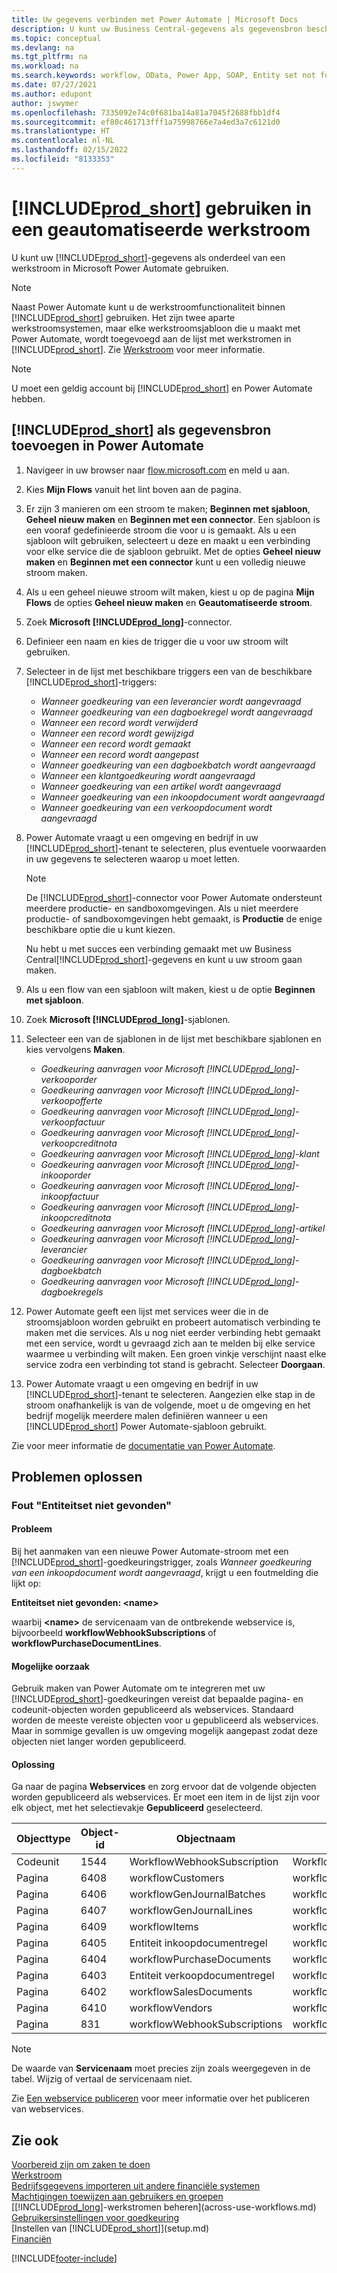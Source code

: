 ```yaml
---
title: Uw gegevens verbinden met Power Automate | Microsoft Docs
description: U kunt uw Business Central-gegevens als gegevensbron beschikbaar maken en een OData-URL van uw webservices opgeven om een geautomatiseerde werkstroom te maken.
ms.topic: conceptual
ms.devlang: na
ms.tgt_pltfrm: na
ms.workload: na
ms.search.keywords: workflow, OData, Power App, SOAP, Entity set not found, workflowWebhookSubscriptions
ms.date: 07/27/2021
ms.author: edupont
author: jswymer
ms.openlocfilehash: 7335092e74c0f681ba14a81a7045f2688fbb1df4
ms.sourcegitcommit: ef80c461713fff1a75998766e7a4ed3a7c6121d0
ms.translationtype: HT
ms.contentlocale: nl-NL
ms.lasthandoff: 02/15/2022
ms.locfileid: "8133353"
---
```

# <a name="using-prod_short-in-an-automated-workflow"></a>[!INCLUDE[prod_short](includes/prod_short.md)] gebruiken in een geautomatiseerde werkstroom

U kunt uw [!INCLUDE[prod_short](includes/prod_short.md)]-gegevens als onderdeel van een werkstroom in Microsoft Power Automate gebruiken.

> [!NOTE]
> Naast Power Automate kunt u de werkstroomfunctionaliteit binnen [!INCLUDE[prod_short](includes/prod_short.md)] gebruiken. Het zijn twee aparte werkstroomsystemen, maar elke werkstroomsjabloon die u maakt met Power Automate, wordt toegevoegd aan de lijst met werkstromen in [!INCLUDE[prod_short](includes/prod_short.md)]. Zie [Werkstroom](across-workflow.md) voor meer informatie.  

> [!NOTE]  
> U moet een geldig account bij [!INCLUDE[prod_short](includes/prod_short.md)] en Power Automate hebben.  

## <a name="add-prod_short-as-a-data-source-in-power-automate"></a>[!INCLUDE[prod_short](includes/prod_short.md)] als gegevensbron toevoegen in Power Automate

1. Navigeer in uw browser naar [flow.microsoft.com](https://flow.microsoft.com) en meld u aan.
2. Kies **Mijn Flows** vanuit het lint boven aan de pagina.
3. Er zijn 3 manieren om een stroom te maken; **Beginnen met sjabloon**, **Geheel nieuw maken** en **Beginnen met een connector**. Een sjabloon is een vooraf gedefinieerde stroom die voor u is gemaakt. Als u een sjabloon wilt gebruiken, selecteert u deze en maakt u een verbinding voor elke service die de sjabloon gebruikt. Met de opties **Geheel nieuw maken** en **Beginnen met een connector** kunt u een volledig nieuwe stroom maken.
4. Als u een geheel nieuwe stroom wilt maken, kiest u op de pagina **Mijn Flows** de opties **Geheel nieuw maken** en **Geautomatiseerde stroom**.
5. Zoek **Microsoft [!INCLUDE[prod_long](includes/prod_long.md)]**-connector.
6. Definieer een naam en kies de trigger die u voor uw stroom wilt gebruiken.
7. Selecteer in de lijst met beschikbare triggers een van de beschikbare [!INCLUDE[prod_short](includes/prod_short.md)]-triggers:  

    - *Wanneer goedkeuring van een leverancier wordt aangevraagd*  
    - *Wanneer goedkeuring van een dagboekregel wordt aangevraagd* 
    - *Wanneer een record wordt verwijderd*
    - *Wanneer een record wordt gewijzigd*
    - *Wanneer een record wordt gemaakt*
    - *Wanneer een record wordt aangepast*
    - *Wanneer goedkeuring van een dagboekbatch wordt aangevraagd* 
    - *Wanneer een klantgoedkeuring wordt aangevraagd*
    - *Wanneer goedkeuring van een artikel wordt aangevraagd*
    - *Wanneer goedkeuring van een inkoopdocument wordt aangevraagd*
    - *Wanneer goedkeuring van een verkoopdocument wordt aangevraagd*

8. Power Automate vraagt u een omgeving en bedrijf in uw [!INCLUDE[prod_short](includes/prod_short.md)]-tenant te selecteren, plus eventuele voorwaarden in uw gegevens te selecteren waarop u moet letten.

    > [!NOTE]
    > De [!INCLUDE[prod_short](includes/prod_short.md)]-connector voor Power Automate ondersteunt meerdere productie- en sandboxomgevingen. Als u niet meerdere productie- of sandboxomgevingen hebt gemaakt, is **Productie** de enige beschikbare optie die u kunt kiezen.  

    Nu hebt u met succes een verbinding gemaakt met uw Business Central[!INCLUDE[prod_short](includes/prod_short.md)]-gegevens en kunt u uw stroom gaan maken.

9. Als u een flow van een sjabloon wilt maken, kiest u de optie **Beginnen met sjabloon**.
10. Zoek **Microsoft [!INCLUDE[prod_long](includes/prod_long.md)]**-sjablonen.
11. Selecteer een van de sjablonen in de lijst met beschikbare sjablonen en kies vervolgens **Maken**.  

    - *Goedkeuring aanvragen voor Microsoft [!INCLUDE[prod_long](includes/prod_long.md)]-verkooporder*
    - *Goedkeuring aanvragen voor Microsoft [!INCLUDE[prod_long](includes/prod_long.md)]-verkoopofferte*
    - *Goedkeuring aanvragen voor Microsoft [!INCLUDE[prod_long](includes/prod_long.md)]-verkoopfactuur*
    - *Goedkeuring aanvragen voor Microsoft [!INCLUDE[prod_long](includes/prod_long.md)]-verkoopcreditnota*
    - *Goedkeuring aanvragen voor Microsoft [!INCLUDE[prod_long](includes/prod_long.md)]-klant*
    - *Goedkeuring aanvragen voor Microsoft [!INCLUDE[prod_long](includes/prod_long.md)]-inkooporder*
    - *Goedkeuring aanvragen voor Microsoft [!INCLUDE[prod_long](includes/prod_long.md)]-inkoopfactuur*
    - *Goedkeuring aanvragen voor Microsoft [!INCLUDE[prod_long](includes/prod_long.md)]-inkoopcreditnota*  
    - *Goedkeuring aanvragen voor Microsoft [!INCLUDE[prod_long](includes/prod_long.md)]-artikel*
    - *Goedkeuring aanvragen voor Microsoft [!INCLUDE[prod_long](includes/prod_long.md)]-leverancier*
    - *Goedkeuring aanvragen voor Microsoft [!INCLUDE[prod_long](includes/prod_long.md)]-dagboekbatch*  
    - *Goedkeuring aanvragen voor Microsoft [!INCLUDE[prod_long](includes/prod_long.md)]-dagboekregels*
12. Power Automate geeft een lijst met services weer die in de stroomsjabloon worden gebruikt en probeert automatisch verbinding te maken met die services. Als u nog niet eerder verbinding hebt gemaakt met een service, wordt u gevraagd zich aan te melden bij elke service waarmee u verbinding wilt maken. Een groen vinkje verschijnt naast elke service zodra een verbinding tot stand is gebracht. Selecteer **Doorgaan**.
13. Power Automate vraagt u een omgeving en bedrijf in uw [!INCLUDE[prod_short](includes/prod_short.md)]-tenant te selecteren. Aangezien elke stap in de stroom onafhankelijk is van de volgende, moet u de omgeving en het bedrijf mogelijk meerdere malen definiëren wanneer u een [!INCLUDE[prod_short](includes/prod_short.md)] Power Automate-sjabloon gebruikt.

Zie voor meer informatie de [documentatie van Power Automate](/power-automate/getting-started).

## <a name="troubleshooting"></a>Problemen oplossen

### <a name="entity-set-not-found-error"></a>Fout "Entiteitset niet gevonden"

#### <a name="problem"></a>Probleem

Bij het aanmaken van een nieuwe Power Automate-stroom met een [!INCLUDE[prod_short](includes/prod_short.md)]-goedkeuringstrigger, zoals *Wanneer goedkeuring van een inkoopdocument wordt aangevraagd*, krijgt u een foutmelding die lijkt op:

**Entiteitset niet gevonden: \<name\>**

waarbij **\<name\>** de servicenaam van de ontbrekende webservice is, bijvoorbeeld **workflowWebhookSubscriptions** of **workflowPurchaseDocumentLines**.

#### <a name="possible-cause"></a>Mogelijke oorzaak

Gebruik maken van Power Automate om te integreren met uw [!INCLUDE[prod_short](includes/prod_short.md)]-goedkeuringen vereist dat bepaalde pagina- en codeunit-objecten worden gepubliceerd als webservices. Standaard worden de meeste vereiste objecten voor u gepubliceerd als webservices. Maar in sommige gevallen is uw omgeving mogelijk aangepast zodat deze objecten niet langer worden gepubliceerd.

#### <a name="fix"></a>Oplossing

Ga naar de pagina **Webservices** en zorg ervoor dat de volgende objecten worden gepubliceerd als webservices. Er moet een item in de lijst zijn voor elk object, met het selectievakje **Gepubliceerd** geselecteerd. 

|Objecttype|Object-id|Objectnaam|Servicenaam|
|-----------|---------|-----------|------------|
|Codeunit|  1544    |WorkflowWebhookSubscription|WorkflowActionResponse|
|Pagina|  6408|   workflowCustomers|  workflowCustomers|
|Pagina   |6406   |workflowGenJournalBatches| workflowGenJournalBatches|
|Pagina   |6407   |workflowGenJournalLines|workflowGenJournalLines|
|Pagina   |6409   |workflowItems| workflowItems|
|Pagina   |6405   |Entiteit inkoopdocumentregel|workflowPurchaseDocumentLines|
|Pagina|  6404    |workflowPurchaseDocuments| workflowPurchaseDocuments|
|Pagina|  6403    |Entiteit verkoopdocumentregel |workflowSalesDocumentLines|
|Pagina|  6402|   workflowSalesDocuments| workflowSalesDocuments|
|Pagina|  6410    |workflowVendors|   workflowVendors|
|Pagina|  831 |workflowWebhookSubscriptions|  workflowWebhookSubscriptions|

> [!NOTE]
> De waarde van **Servicenaam** moet precies zijn zoals weergegeven in de tabel. Wijzig of vertaal de servicenaam niet.

Zie [Een webservice publiceren](across-how-publish-web-service.md) voor meer informatie over het publiceren van webservices.

## <a name="see-also"></a>Zie ook

[Voorbereid zijn om zaken te doen](ui-get-ready-business.md)  
[Werkstroom](across-workflow.md)  
[Bedrijfsgegevens importeren uit andere financiële systemen](across-import-data-configuration-packages.md)  
[Machtigingen toewijzen aan gebruikers en groepen](ui-define-granular-permissions.md)  
[[!INCLUDE[prod_long](includes/prod_long.md)]-werkstromen beheren](across-use-workflows.md)  
[Gebruikersinstellingen voor goedkeuring](across-how-to-set-up-approval-users.md)  
[Instellen van [!INCLUDE[prod_short](includes/prod_short.md)]](setup.md)  
[Financiën](finance.md)  


[!INCLUDE[footer-include](includes/footer-banner.md)]